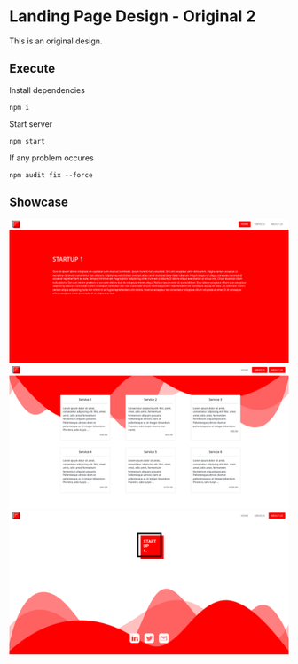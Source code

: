 # Landing Page Design - Original 2

This is an original design.

## Execute

Install dependencies

    npm i
Start server

    npm start

If any problem occures

    npm audit fix --force

## Showcase

![Screenshot_1](./Screenshot_1.png)
![Screenshot_2](./Screenshot_2.png)
![Screenshot_3](./Screenshot_3.png)
